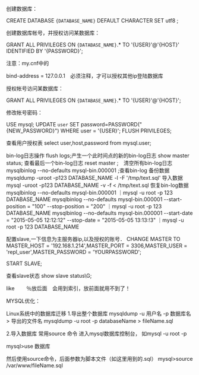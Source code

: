创建数据库：

CREATE DATABASE `{DATABASE_NAME}` DEFAULT CHARACTER SET utf8 ;



创建数据库帐号，并授权访问某数据库：

GRANT ALL PRIVILEGES ON `{DATABASE_NAME}`.* TO '{USER}'@'{HOST}' IDENTIFIED BY '{PASSWORD}';

注意：my.cnf中的

bind-address = 127.0.0.1　必须注释，才可以授权其他ip登陆数据库

授权帐号访问某数据库：

GRANT ALL PRIVILEGES ON `{DATABASE_NAME}`.* TO '{USER}'@'{HOST}';



修改帐号密码：

USE mysql;
UPDATE `user` SET password=PASSWORD("{NEW_PASSWORD}") WHERE user = '{USER}';
FLUSH PRIVILEGES;

查看用户授权表
select user,host,password from mysql.user;

bin-log日志操作
flush logs;产生一个此时间点的新的bin-log日志
show master status; 查看最后一个bin-log日志
reset master ;　清空所有bin-log日志
mysqlbinlog --no-defaults mysql-bin.000001 ;查看bin-log
备份数据
mysqldump -uroot -p123  DATABASE_NAME -l -F '/tmp/text.sql'
导入数据
mysql -uroot -p123 DATABASE_NAME -v -f < /tmp/text.sql
恢复bin-log数据
mysqlbinlog --no-defaults mysql-bin.000001 ｜mysql -u root -p 123 DATABASE_NAME
mysqlbinlog --no-defaults mysql-bin.000001  --start-position = "100" --stop-position = "200" ｜mysql -u root -p 123 DATABASE_NAME
mysqlbinlog --no-defaults mysql-bin.000001  --start-date = "2015-05-05 12:12:12" --stop-date = "2015-05-05 13:13:!3" ｜mysql -u root -p 123 DATABASE_NAME


配置slave,一下信息为主服务器ip,以及授权的账号．
CHANGE MASTER TO
MASTER_HOST = '192.168.1.214',MASTER_PORT = 3306,MASTER_USER = 'repl_user',MASTER_PASSWORD = 'YOURPASSWORD';

START SLAVE;

查看slave状态
show slave status\G;

like 　　％放后面　会用到索引，放前面就用不到了！

MYSQL优化：



Linux系统中的数据库迁移
1.导出整个数据库
mysqldump -u 用户名 -p 数据库名 > 导出的文件名
mysqldump -u root  -p  databaseName > fileName.sql

2.导入数据库
常用source 命令
进入mysql数据库控制台，
如mysql -u root -p

mysql>use 数据库

然后使用source命令，后面参数为脚本文件（如这里用到的.sql）
mysql>source /var/www/fileName.sql

